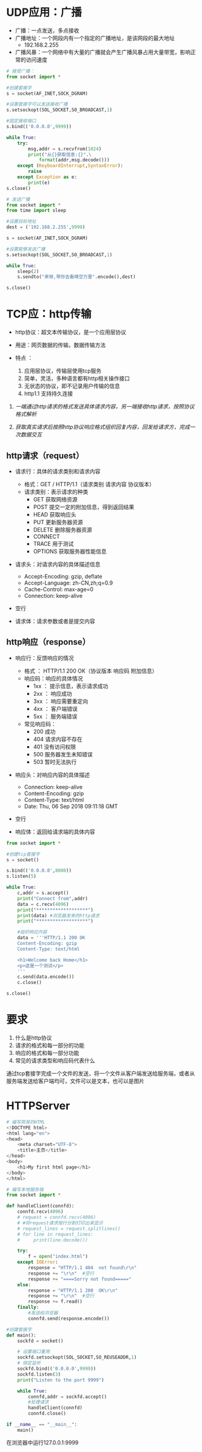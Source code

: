 
# UDP应用：广播
- 广播：一点发送，多点接收
- 广播地址：一个网段内有一个指定的广播地址，是该网段的最大地址
    - 192.168.2.255
- 广播风暴：一个网络中有大量的广播就会产生广播风暴占用大量带宽，影响正常的访问速度


```python
# 接受广播：
from socket import * 

#创建套接字
s = socket(AF_INET,SOCK_DGRAM)

#设置套接字可以发送接收广播
s.setsockopt(SOL_SOCKET,SO_BROADCAST,1)

#固定接收端口
s.bind(('0.0.0.0',9999))

while True:
    try:
        msg,addr = s.recvfrom(1024)
        print("从{}获取信息:{}".\
            format(addr,msg.decode()))
    except (KeyboardInterrupt,SyntaxError):
        raise 
    except Exception as e:
        print(e)
s.close()
```


```python
# 发送广播
from socket import *
from time import sleep 

#设置目标地址
dest = ('192.168.2.255',9999)

s = socket(AF_INET,SOCK_DGRAM)

#设置能够发送广播
s.setsockopt(SOL_SOCKET,SO_BROADCAST,1)

while True:
    sleep(2)
    s.sendto("来呀,带你去看晴空万里".encode(),dest)

s.close()
```

# TCP应：http传输

- http协议：超文本传输协议，是一个应用层协议
- 用途：网页数据的传输，数据传输方法

- 特点 ： 
    1. 应用层协议，传输层使用tcp服务
    2. 简单，灵活，多种语言都有http相关操作接口
    3. 无状态的协议，即不记录用户传输的信息
    4. http1.1  支持持久连接


1. *一端通过http请求的格式发送具体请求内容，另一端接收http请求，按照协议格式解析*


2. *获取真实请求后按照http协议响应格式组织回复内容，回发给请求方，完成一次数据交互*

## http请求（request）

- 请求行：具体的请求类别和请求内容
    - 格式：GET / HTTP/1.1（请求类别 请求内容 协议版本）
    - 请求类别：表示请求的种类
        - GET      获取网络资源
        - POST     提交一定的附加信息，得到返回结果
        - HEAD     获取响应头
        - PUT      更新服务器资源
        - DELETE   删除服务器资源
        - CONNECT  
        - TRACE    用于测试
        - OPTIONS  获取服务器性能信息

- 请求头：对请求内容的具体描述信息
    - Accept-Encoding: gzip, deflate
    - Accept-Language: zh-CN,zh;q=0.9
    - Cache-Control: max-age=0
    - Connection: keep-alive

- 空行

- 请求体：请求参数或者是提交内容


## http响应（response）

- 响应行：反馈响应的情况
    - 格式 ： HTTP/1.1 200 OK（协议版本 响应码 附加信息）
    - 响应码：响应的具体情况
        - 1xx ： 提示信息，表示请求成功
	    - 2xx ： 响应成功
	    - 3xx ： 响应需要重定向
	    - 4xx ： 客户端错误
	    - 5xx ： 服务端错误
    - 常见响应码：
        - 200  成功
        - 404  请求内容不存在
		- 401  没有访问权限
		- 500  服务器发生未知错误
		- 503  暂时无法执行

- 响应头：对响应内容的具体描述
    - Connection: keep-alive
    - Content-Encoding: gzip
    - Content-Type: text/html
    - Date: Thu, 06 Sep 2018 09:11:18 GMT

- 空行

- 响应体：返回给请求端的具体内容


```python
from socket import * 

#创建tcp套接字
s = socket()

s.bind(('0.0.0.0',8000))
s.listen(5)

while True:
    c,addr = s.accept()
    print("Connect from",addr)
    data = c.recv(4096)
    print("*******************")
    print(data) #浏览器发来的http请求
    print("*******************")

    #组织响应内容
    data = '''HTTP/1.1 200 OK
    Content-Encoding: gzip
    Content-Type: text/html

    <h1>Welcome back Home</h1>
    <p>这是一个测试</p>
    '''
    c.send(data.encode())
    c.close()

s.close()
```

# 要求
>    
1. 什么是http协议
2. 请求的格式和每一部分的功能
3. 响应的格式和每一部分功能
4. 常见的请求类型和响应码代表什么

通过tcp套接字完成一个文件的发送，将一个文件从客户端发送给服务端，或者从服务端发送给客户端均可，文件可以是文本，也可以是图片

# HTTPServer


```python
# 编写简易的HTML
<!DOCTYPE html>
<html lang="en">
<head>
    <meta charset="UTF-8">
    <title>主页</title>
</head>
<body>
    <h1>My first html page</h1>
</body>
</html>
```


```python
# 编写本地服务端
from socket import * 

def handleClient(connfd):
    connfd.recv(4096)
    # request = connfd.recv(4096)
    # #将request请求按行分割打印出来显示
    # request_lines = request.splitlines()
    # for line in request_lines:
    #     print(line.decode())

    try:
        f = open("index.html")
    except IOError:
        response = "HTTP/1.1 404  not found\r\n"
        response += "\r\n"  #空行
        response += "====Sorry not found====="
    else:
        response = "HTTP/1.1 200  OK\r\n"
        response += "\r\n"  #空行
        response += f.read()
    finally:
        #发送给浏览器
        connfd.send(response.encode())

#创建套接字
def main():
    sockfd = socket()

    # 设置端口重用
    sockfd.setsockopt(SOL_SOCKET,SO_REUSEADDR,1)
    # 绑定监听
    sockfd.bind(('0.0.0.0',9999))
    sockfd.listen(3)
    print("Listen to the port 9999")

    while True:
        connfd,addr = sockfd.accept()
        #处理请求
        handleClient(connfd)
        connfd.close()

if __name__ == "__main__":
    main()
```

在浏览器中运行127.0.0.1:9999
